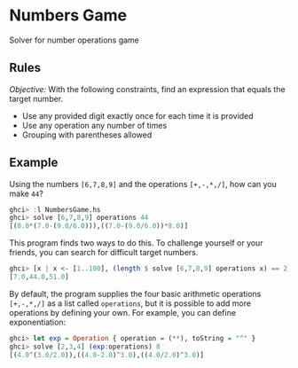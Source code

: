 # Numbers Game
Solver for number operations game

## Rules
_Objective:_ With the following constraints, find an expression that equals the target number.
- Use any provided digit exactly once for each time it is provided
- Use any operation any number of times
- Grouping with parentheses allowed

## Example
Using the numbers `[6,7,8,9]` and the operations `[+,-,*,/]`, how can you make `44`?
```hs 
ghci> :l NumbersGame.hs
ghci> solve [6,7,8,9] operations 44
[(8.0*(7.0-(9.0/6.0))),((7.0-(9.0/6.0))*8.0)]
```
This program finds two ways to do this. To challenge yourself or your friends, you can search for difficult target numbers.
```hs
ghci> [x | x <- [1..100], (length $ solve [6,7,8,9] operations x) == 2]
[7.0,44.0,51.0]
```
By default, the program supplies the four basic arithmetic operations `[+,-,*,/]` as a list called `operations`, but it is possible to add more operations by defining your own. For example, you can define exponentiation:
```hs
ghci> let exp = Operation { operation = (**), toString = "^" }
ghci> solve [2,3,4] (exp:operations) 8
[(4.0^(3.0/2.0)),((4.0-2.0)^3.0),((4.0/2.0)^3.0)]
```

